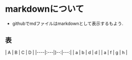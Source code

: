 # markdownについて

- githubでmdファイルはmarkdownとして表示するもよう.

## 表

| A | B | C | D |
|----|:---|]--:|---:|
| a | b | d | d |
| a | f | g | h |
